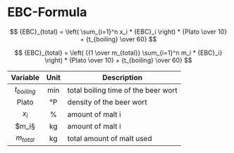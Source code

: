 # EBC-Formula

$$ {EBC}_{total} = \left( \sum_{i=1}^n x_i * {EBC}_i \right) * {Plato \over 10} + {t_{boiling} \over 60} $$

$$ {EBC}_{total} = \left( {{1 \over m_{total}} \sum_{i=1}^n m_i * {EBC}_i} \right) * {Plato \over 10} + {t_{boiling} \over 60} $$

| Variable | Unit | Description |
| :---: | :---: | --- |
| $t_{boiling}$ | min | total boiling time of the beer wort |
| Plato | °P | density of the beer wort |
| $x_i$ | % | amount of malt i | 
| $m_i§ | kg | amount of malt i |
| $m_{total}$ | kg | total amount of malt used |
